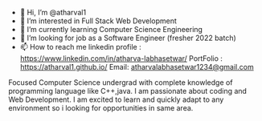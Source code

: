 - 👋 Hi, I’m @atharval1
- 👀 I’m interested in Full Stack Web Development
- 🌱 I’m currently learning Computer Science Engineering 
- 💞️ I’m looking for job as a Software Engineer (fresher 2022 batch)
- 📫 How to reach me 
    linkedin profile : https://www.linkedin.com/in/atharva-labhasetwar/
    PortFolio : https://atharval1.github.io/ 
    Email: atharvalabhasetwar1234@gmail.com
    

Focused Computer Science undergrad with complete knowledge of programming language like C++,java.
I am passionate about coding and Web Development.
I am excited to learn and quickly adapt to any environment so i looking for opportunities in same area.
